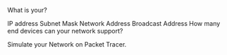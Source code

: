 What is your?

IP address
Subnet Mask
Network Address
Broadcast Address
How many end devices can your network support?

Simulate your Network on Packet Tracer.
